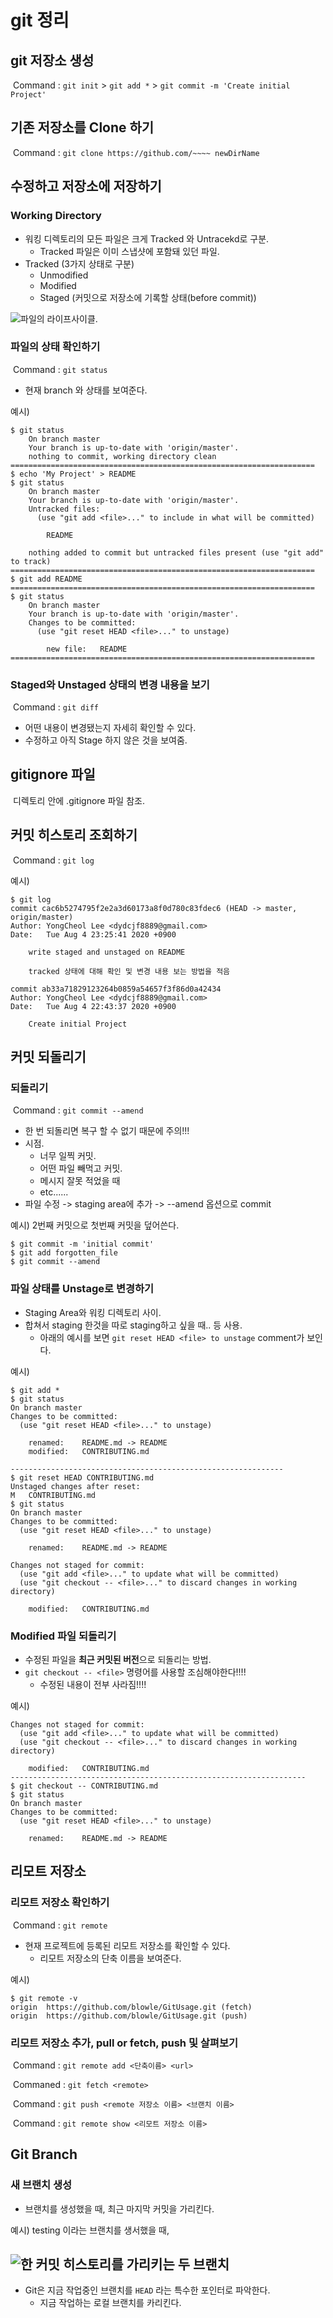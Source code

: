 # git 정리

## git 저장소 생성


​	Command : `git init` > `git add *` > `git commit -m 'Create initial Project'`

## 기존 저장소를 Clone 하기

​	Command :  `git clone https://github.com/~~~~ newDirName`



## 수정하고 저장소에 저장하기

### Working Directory

* 워킹 디렉토리의 모든 파일은 크게 Tracked 와 Untracekd로 구분.
  * Tracked 파일은 이미 스냅샷에 포함돼 있던 파일.
* Tracked (3가지 상태로 구분)
  * Unmodified
  * Modified
  * Staged (커밋으로 저장소에 기록할 상태(before commit))

![파일의 라이프사이클.](https://git-scm.com/book/en/v2/images/lifecycle.png)



### 파일의 상태 확인하기

​	Command : `git status` 

* 현재 branch 와 상태를 보여준다.

예시)

```
$ git status
	On branch master
	Your branch is up-to-date with 'origin/master'.
	nothing to commit, working directory clean
====================================================================
$ echo 'My Project' > README
$ git status
	On branch master
    Your branch is up-to-date with 'origin/master'.
    Untracked files:
      (use "git add <file>..." to include in what will be committed)

        README

    nothing added to commit but untracked files present (use "git add" to track)
====================================================================
$ git add README
====================================================================
$ git status
    On branch master
    Your branch is up-to-date with 'origin/master'.
    Changes to be committed:
      (use "git reset HEAD <file>..." to unstage)

        new file:   README	
====================================================================

```



### Staged와 Unstaged 상태의 변경 내용을 보기

​	Command : `git diff`

* 어떤 내용이 변경됐는지 자세히 확인할 수 있다.
* 수정하고 아직 Stage 하지 않은 것을 보여줌.

## gitignore 파일

​	디렉토리 안에 .gitignore 파일 참조.



## 커밋 히스토리 조회하기



​	Command : `git log`

예시)

```
$ git log
commit cac6b5274795f2e2a3d60173a8f0d780c83fdec6 (HEAD -> master, origin/master)
Author: YongCheol Lee <dydcjf8889@gmail.com>
Date:   Tue Aug 4 23:25:41 2020 +0900

    write staged and unstaged on README

    tracked 상태에 대해 확인 및 변경 내용 보는 방법을 적음

commit ab33a71829123264b0859a54657f3f86d0a42434
Author: YongCheol Lee <dydcjf8889@gmail.com>
Date:   Tue Aug 4 22:43:37 2020 +0900

    Create initial Project
```



## 커밋 되돌리기

### 되돌리기



​	Command : `git commit --amend`

* 한 번 되돌리면 복구 할 수 없기 때문에 주의!!!
* 시점.
  * 너무 일찍 커밋.
  * 어떤 파일 빼먹고 커밋.
  * 메시지 잘못 적었을 때
  * etc......
* 파일 수정 -> staging area에 추가 -> --amend 옵션으로 commit

예시)  2번째 커밋으로 첫번째 커밋을 덮어쓴다.

```
$ git commit -m 'initial commit'
$ git add forgotten_file
$ git commit --amend
```



### 파일 상태를 Unstage로 변경하기

* Staging Area와 워킹 디렉토리 사이.
* 합쳐서 staging 한것을 따로 staging하고 싶을 때.. 등 사용.
  * 아래의 예시를 보면 `git reset HEAD <file> to unstage` comment가 보인다.

예시)

```
$ git add *
$ git status
On branch master
Changes to be committed:
  (use "git reset HEAD <file>..." to unstage)

    renamed:    README.md -> README
    modified:   CONTRIBUTING.md
    
-------------------------------------------------------------
$ git reset HEAD CONTRIBUTING.md
Unstaged changes after reset:
M	CONTRIBUTING.md
$ git status
On branch master
Changes to be committed:
  (use "git reset HEAD <file>..." to unstage)

    renamed:    README.md -> README

Changes not staged for commit:
  (use "git add <file>..." to update what will be committed)
  (use "git checkout -- <file>..." to discard changes in working directory)

    modified:   CONTRIBUTING.md
```

### Modified 파일 되돌리기

* 수정된 파일을 **최근 커밋된 버전**으로 되돌리는 방법.
* `git checkout -- <file>` 명령어를 사용할 조심해야한다!!!!
  * 수정된 내용이 전부 사라짐!!!!

예시)

```
Changes not staged for commit:
  (use "git add <file>..." to update what will be committed)
  (use "git checkout -- <file>..." to discard changes in working directory)

    modified:   CONTRIBUTING.md
------------------------------------------------------------------
$ git checkout -- CONTRIBUTING.md
$ git status
On branch master
Changes to be committed:
  (use "git reset HEAD <file>..." to unstage)

    renamed:    README.md -> README
```



## 리모트 저장소

### 리모트 저장소 확인하기



​	Command : `git remote`

* 현재 프로젝트에 등록된 리모트 저장소를 확인할 수 있다.
  * 리모트 저장소의 단축 이름을 보여준다.

예시)

```
$ git remote -v
origin  https://github.com/blowle/GitUsage.git (fetch)
origin  https://github.com/blowle/GitUsage.git (push)
```



### 리모트 저장소 추가, pull or fetch, push 및 살펴보기



​	Command : `git remote add <단축이름> <url>`

​	Commaned : `git fetch <remote>`

​	Command : `git push <remote 저장소 이름> <브랜치 이름>`

​	Command : `git remote show <리모트 저장소 이름>`



## Git Branch

### 새 브랜치 생성

* 브랜치를 생성했을 때, 최근 마지막 커밋을 가리킨다.

예시) testing 이라는 브랜치를 생서했을 때,

## ![한 커밋 히스토리를 가리키는 두 브랜치](https://git-scm.com/book/en/v2/images/two-branches.png)



* Git은 지금 작업중인 브랜치를 `HEAD` 라는 특수한 포인터로 파악한다.
  * 지금 작업하는 로컬 브랜치를 카리킨다.









